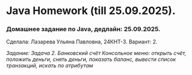 # Java Homework (till 25.09.2025).
### Домашнее задание по Java, дедлайн: 25.09.2025.

Сделала: Лазарева Ульяна Павловна, 24КНТ-3.
Вариант: 2.

*Задание: Задача 2. Банковский счёт
Консольное меню: открыть счёт, положить деньги, снять деньги, показать баланс, вывести список транзакций, искать по атрибутам*

